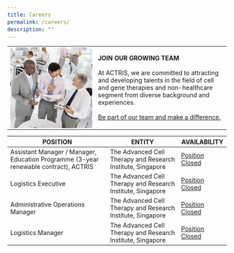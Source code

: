 ```yaml
---
title: Careers
permalink: /careers/
description: ""
---
```

<table>
	<tbody>
		<tr>
			<td style="width:40%">
				<img src="/images/shutterstock_376756795-1.jpg" align="right">
			</td>
			<td style="width:60%">
				<b>JOIN OUR GROWING TEAM</b>
				<br><br>
At ACTRIS, we are committed to attracting and developing talents in the field of cell and gene therapies and non-healthcare segment from diverse background and experiences.
<br><br>
<a href="https://careers.mohh.com.sg/CRIS/go/CRIS/680844/">Be part of our team and make a difference.</a>
			</td>
		</tr>
	</tbody>
	</table>
	
<table>
   <thead>
      <tr>
         <th>POSITION</th>
         <th>ENTITY</th>
         <th>AVAILABILITY</th>
      </tr>
   </thead>
   <tbody>
      <tr>
         <td>Assistant Manager / Manager, Education Programme (3-year renewable contract), ACTRIS</td>
         <td>The Advanced Cell Therapy and Research Institute, Singapore</td>
         <td>
            <div class="closed-btn"><a href="https://www.actris.sg/wp-content/uploads/2021/07/Assistant-Manager-Manager-Education-Programme-3-year-renewable-contra....pdf">Position Closed</a></div>
         </td>
      </tr>
      <tr>
         <td>Logistics Executive</td>
         <td>The Advanced Cell Therapy and Research Institute, Singapore</td>
         <td>
            <div class="closed-btn"><a href="https://www.actris.sg/wp-content/uploads/2021/02/Logistics-Executive_Job-posting-on-CRIS-website.pdf">Position Closed</a></div>
         </td>
      </tr>
      <tr>
         <td>Administrative Operations Manager</td>
         <td>The Advanced Cell Therapy and Research Institute, Singapore</td>
         <td>
            <div class="closed-btn"><a href="https://www.actris.sg/wp-content/uploads/2021/02/Administrative-Operations-Manager-_Job-posting-on-CRIS-website.pdf">Position Closed</a></div>
         </td>
      </tr>
      <tr>
         <td>Logistics Manager</td>
         <td>The Advanced Cell Therapy and Research Institute, Singapore</td>
         <td>
            <div class="closed-btn"><a href="https://www.actris.sg/wp-content/uploads/2021/02/Logistics-Manager_Job-posting-on-CRIS-website.pdf">Position Closed</a></div>
         </td>
      </tr>
   </tbody>
</table>